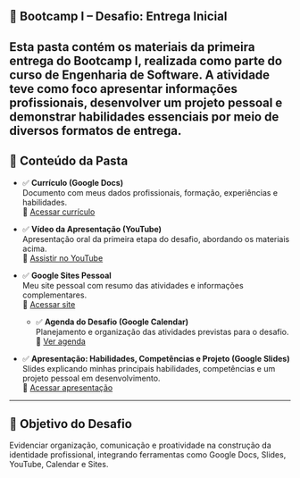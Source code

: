 ## 🚀 Bootcamp I – Desafio: Entrega Inicial

Esta pasta contém os materiais da primeira entrega do Bootcamp I, realizada como parte do curso de Engenharia de Software. A atividade teve como foco apresentar informações profissionais, desenvolver um projeto pessoal e demonstrar habilidades essenciais por meio de diversos formatos de entrega.
---

## 📁 Conteúdo da Pasta

- ✅ **Currículo (Google Docs)**  
  Documento com meus dados profissionais, formação, experiências e habilidades.  
  🔗 [Acessar currículo](https://docs.google.com/document/d/1tA_dfKLxjUrgccpbDC53xopLlb4zNf7rNyPoqYUecpE/edit?usp=sharing)

- ✅ **Vídeo da Apresentação (YouTube)**  
  Apresentação oral da primeira etapa do desafio, abordando os materiais acima.  
  🔗 [Assistir no YouTube]( https://youtu.be/gJKqsLV7ccc)

- ✅ **Google Sites Pessoal**  
  Meu site pessoal com resumo das atividades e informações complementares.  
  🔗 [Acessar site](https://sites.google.com/d/1OWBLHCgxirEHzVwDzg3La_P6RzadPoZJ/p/1sepICB6LqmhB4LutVYAMMqh4OmfF3Ca3/edit)

  - ✅ **Agenda do Desafio (Google Calendar)**  
  Planejamento e organização das atividades previstas para o desafio.  
  🔗 [Ver agenda](https://calendar.google.com/calendar/u/0?cid=eWFuZnNuZXJpQGdtYWlsLmNvbQ)

- ✅ **Apresentação: Habilidades, Competências e Projeto (Google Slides)**  
  Slides explicando minhas principais habilidades, competências e um projeto pessoal em desenvolvimento.  
  🔗 [Acessar apresentação](https://docs.google.com/presentation/d/1iaMjHFfzxS0FJ5lN-5YtqPGsSmOju0zxH_m8NGY6Ywk/edit?usp=sharing)
  
---

## 🧠 Objetivo do Desafio

Evidenciar organização, comunicação e proatividade na construção da identidade profissional, integrando ferramentas como Google Docs, Slides, YouTube, Calendar e Sites.
